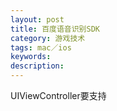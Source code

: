 ```yaml
---
layout: post
title: 百度语音识别SDK
category: 游戏技术
tags: mac／ios
keywords: 
description: 
---
```


UIViewController要支持